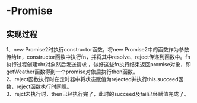 # -Promise
## 实现过程
1、new Promise2时执行constructor函数，将new Promise2中的函数作为参数传给fn，constructor函数中执行fn，并将其中resolve、reject传递到函数中。fn执行过程创建xhr对象然后发送请求
，做好这些fn执行结束返回promise对象，即getWeather函数得到一个promise对象后执行then函数。  
2、reject函数执行时在定时器中将状态赋值为rejected并执行this.succeed函数，reject函数执行时同理。  
3、rejct未执行时，then已经执行完了，此时的succeed及fail已经赋值完成了。
